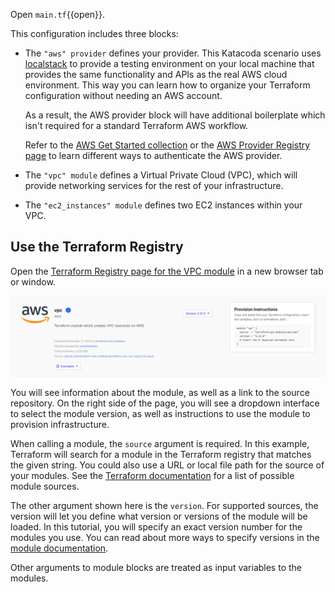 Open `main.tf`{{open}}. 

This configuration includes three blocks:

- The `"aws" provider` defines your provider. This Katacoda scenario uses [localstack](https://localstack.cloud/) to provide a 
testing environment on your local machine that provides the same functionality 
and APIs as the real AWS cloud environment. This way you can learn how to organize
your Terraform configuration without needing an AWS account.

  As a result, the AWS provider block will have additional boilerplate which isn't required for a standard Terraform AWS workflow.
  
  Refer to the [AWS Get Started collection](https://learn.hashicorp.com/tutorials/terraform/aws-build?in=terraform/aws-get-started) or the [AWS Provider Registry page](https://registry.terraform.io/providers/hashicorp/aws/latest/docs#authentication) to learn different ways  to authenticate the AWS provider.
- The `"vpc" module` defines a Virtual Private Cloud (VPC), which will provide networking services for the rest of your infrastructure.
- The `"ec2_instances" module` defines two EC2 instances within your VPC.

## Use the Terraform Registry

Open the [Terraform Registry page for the VPC
module](https://registry.terraform.io/modules/terraform-aws-modules/vpc/aws/2.21.0)
in a new browser tab or window.

![Terraform Registry Details Page](./img/tfr-module-details-top.png)

You will see information about the module, as well as a link to the source
repository. On the right side of the page, you will see a dropdown interface to
select the module version, as well as instructions to use the module to
provision infrastructure.

When calling a module, the `source` argument is required. In this example,
Terraform will search for a module in the Terraform registry that matches the
given string. You could also use a URL or local file path for the source of your
modules. See the [Terraform
documentation](https://www.terraform.io/docs/modules/sources.html) for a list of
possible module sources.

The other argument shown here is the `version`. For supported sources, the
version will let you define what version or versions of the module will be
loaded. In this tutorial, you will specify an exact version number for the modules
you use. You can read about more ways to specify versions in the [module
documentation](https://www.terraform.io/docs/configuration/modules.html#module-versions).

Other arguments to module blocks are treated as input variables to the modules.